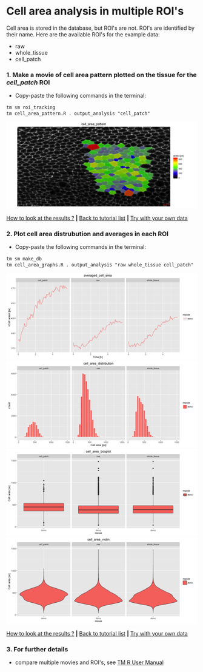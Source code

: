 
# Cell area analysis in multiple ROI's

Cell area is stored in the database, but ROI's are not. ROI's are identified by their name. Here are the available ROI's for the example data: 

* raw 
* whole_tissue
* cell_patch

### 1. Make a movie of cell area pattern plotted on the tissue for the *cell_patch* ROI

* Copy-paste the following commands in the terminal:

```
tm sm roi_tracking 
tm cell_area_pattern.R . output_analysis "cell_patch"
```

![](cell_area_ROI_files/figure-html/cell_area_pattern-1.png)

[How to look at the results ?](../tm_qs_example_data.md#4-look-at-the-results) **|** 
[Back to tutorial list](../tm_qs_example_data.md#3-select-the-analysis-you-are-interested-in) **|** 
[Try with your own data](../tm_qs_user_data.md#first-use-of-tissueminer-with-your-own-data)

### 2. Plot cell area distrubution and averages in each ROI
* Copy-paste the following commands in the terminal:

```
tm sm make_db 
tm cell_area_graphs.R . output_analysis "raw whole_tissue cell_patch"
```

![](cell_area_ROI_files/figure-html/cell_area_graphs-1.png)![](cell_area_ROI_files/figure-html/cell_area_graphs-2.png)![](cell_area_ROI_files/figure-html/cell_area_graphs-3.png)![](cell_area_ROI_files/figure-html/cell_area_graphs-4.png)

[How to look at the results ?](../tm_qs_example_data.md#4-look-at-the-results) **|** 
[Back to tutorial list](../tm_qs_example_data.md#3-select-the-analysis-you-are-interested-in) **|** 
[Try with your own data](../tm_qs_user_data.md#first-use-of-tissueminer-with-your-own-data)

### 3. For further details

* compare multiple movies and ROI's, see [TM R User Manual](https://mpicbg-scicomp.github.io/tissue_miner/tm_tutorial/R-tutorial.html#comparing-averaged-quantities-between-movies-and-rois)
